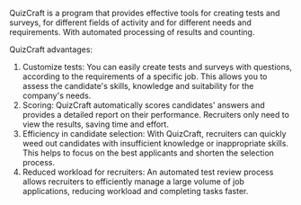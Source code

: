 QuizCraft is a program that provides effective tools for creating tests and surveys, 
for different fields of activity and for different needs and requirements.
With automated processing of results and counting.

QuizCraft advantages:

1. Customize tests: You can easily create tests and surveys with questions, according to the requirements of a specific job.  This allows you to assess the candidate's skills, knowledge and suitability for the company's needs.
2. Scoring: QuizCraft automatically scores candidates' answers and provides a detailed report on their performance. Recruiters only need to view the results, saving time and effort.
3. Efficiency in candidate selection: With QuizCraft, recruiters can quickly weed out candidates with insufficient knowledge or inappropriate skills. This helps to focus on the best applicants and shorten the selection process.
4. Reduced workload for recruiters: An automated test review process allows recruiters to efficiently manage a large volume of job applications, reducing workload and completing tasks faster.